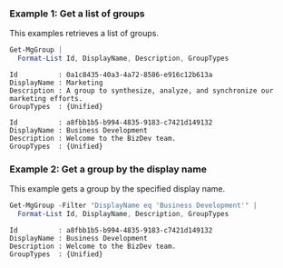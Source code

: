 ### Example 1: Get a list of groups

This examples retrieves a list of groups.

```powershell
Get-MgGroup | 
  Format-List Id, DisplayName, Description, GroupTypes
```

```Output
Id          : 0a1c8435-40a3-4a72-8586-e916c12b613a
DisplayName : Marketing
Description : A group to synthesize, analyze, and synchronize our marketing efforts.
GroupTypes  : {Unified}

Id          : a8fbb1b5-b994-4835-9183-c7421d149132
DisplayName : Business Development
Description : Welcome to the BizDev team.
GroupTypes  : {Unified}
```

### Example 2: Get a group by the display name

This example gets a group by the specified display name.

```powershell
Get-MgGroup -Filter "DisplayName eq 'Business Development'" | 
  Format-List Id, DisplayName, Description, GroupTypes
```

```Output
Id          : a8fbb1b5-b994-4835-9183-c7421d149132
DisplayName : Business Development
Description : Welcome to the BizDev team.
GroupTypes  : {Unified}
```